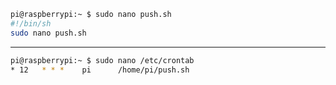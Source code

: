 ```bash
pi@raspberrypi:~ $ sudo nano push.sh
#!/bin/sh
sudo nano push.sh
```

--------------

```bash
pi@raspberrypi:~ $ sudo nano /etc/crontab
* 12   * * *    pi      /home/pi/push.sh
```
